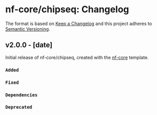 # nf-core/chipseq: Changelog

The format is based on [Keep a Changelog](https://keepachangelog.com/en/1.0.0/)
and this project adheres to [Semantic Versioning](https://semver.org/spec/v2.0.0.html).

## v2.0.0 - [date]

Initial release of nf-core/chipseq, created with the [nf-core](https://nf-co.re/) template.

### `Added`

### `Fixed`

### `Dependencies`

### `Deprecated`
